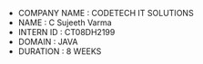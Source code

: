 - COMPANY NAME : CODETECH IT SOLUTIONS 
- NAME : C Sujeeth Varma
- INTERN ID : CT08DH2199 
- DOMAIN : JAVA 
- DURATION : 8 WEEKS
